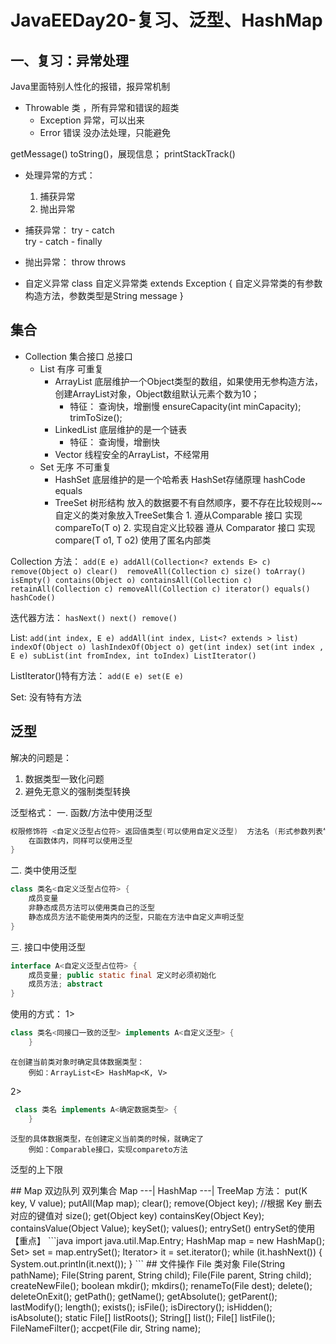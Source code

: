 # JavaEEDay20-复习、泛型、HashMap

## 一、复习：异常处理
  Java里面特别人性化的报错，报异常机制
  
  - Throwable 类 ，所有异常和错误的超类
     - Exception 异常，可以出来
     - Error  错误 没办法处理，只能避免
  
  getMessage()  toString()，展现信息；  printStackTrack()
  
  - 处理异常的方式：
      1. 捕获异常
      2. 抛出异常
      
  - 捕获异常：
      try - catch  
      try - catch - finally 
      
  - 抛出异常：
      throw  throws
      
  - 自定义异常
      class  自定义异常类 extends Exception {
          自定义异常类的有参数构造方法，参数类型是String message
      }
        
## 集合
 - Collection 集合接口 总接口
   - List 有序 可重复
      -  ArrayList    底层维护一个Object类型的数组，如果使用无参构造方法，创建ArrayList对象，Object数组默认元素个数为10；
          - 特征：
                查询快，增删慢
                ensureCapacity(int minCapacity);
                trimToSize();
      - LinkedList   底层维护的是一个链表
         - 特征：
                          查询慢，增删快
      -  Vector  线程安全的ArrayList，不经常用
    - Set 无序 不可重复
      - HashSet
                  底层维护的是一个哈希表
                  HashSet存储原理
                      hashCode equals
      - TreeSet
              树形结构 放入的数据要不有自然顺序，要不存在比较规则~~
              自定义的类对象放入TreeSet集合
            1. 遵从Comparable<T> 接口 实现compareTo(T o)
            2. 实现自定义比较器 遵从 Comparator<T> 接口 实现compare(T o1, T o2)
                  使用了匿名内部类
                   
   
Collection 方法：
    `add(E e) addAll(Collection<? extends E> c) remove(Object o) clear() 
    removeAll(Collection c) size() toArray() isEmpty() contains(Object o)
    containsAll(Collection c) retainAll(Collection c) removeAll(Collection c)
    iterator() equals() hashCode()`
      
迭代器方法：
     `hasNext() next() remove()`
  
List: 
    `add(int index, E e) addAll(int index, List<? extends > list)
    indexOf(Object o) lashIndexOf(Object o) get(int index)
    set(int index , E e)
    subList(int fromIndex, int toIndex)
    ListIterator() `  
    
   ListIterator()特有方法：
       `add(E e) set(E e)`
   
   
Set:
      没有特有方法

## 泛型
解决的问题是：
1. 数据类型一致化问题
2. 避免无意义的强制类型转换

泛型格式：
一. 函数/方法中使用泛型
```java
权限修饰符 <自定义泛型占位符> 返回值类型(可以使用自定义泛型)  方法名 (形式参数列表“也可以使用泛型”) {
    在函数体内，同样可以使用泛型
}
```

二. 类中使用泛型
```java
class 类名<自定义泛型占位符> {    
    成员变量    
    非静态成员方法可以使用类自己的泛型    
    静态成员方法不能使用类内的泛型，只能在方法中自定义声明泛型
}
```

三. 接口中使用泛型
```java
interface A<自定义泛型占位符> {
    成员变量; public static final 定义时必须初始化
    成员方法; abstract
}
```
使用的方式：
1>
```java
class 类名<同接口一致的泛型> implements A<自定义泛型> {        
    }
```
    在创建当前类对象时确定具体数据类型：
        例如：ArrayList<E> HashMap<K, V>


2> 
```java
 class 类名 implements A<确定数据类型> {       
    }
```
    泛型的具体数据类型，在创建定义当前类的时候，就确定了
        例如：Comparable接口，实现compareto方法
        
泛型的上下限
<? super E>
<? extends E>
    
## Map 双边队列 双列集合
    Map 
    ---| HashMap
    ---| TreeMap
    方法：
    put(K key, V value);
    putAll(Map<? extends K, ? entends V> map);
    
    clear();
    remove(Object key); //根据 Key 删去对应的键值对
    
    size();
    get(Object key)
    containsKey(Object Key);
    containsValue(Object Value);
    keySet();
    values();
    
    entrySet()
    
    entrySet的使用 【重点】  
```java
import java.util.Map.Entry;
        
    HashMap<String, Integer> map = new HashMap<String, Integer>();
    
    Set<Entry<String, Integer>> set = map.entrySet();
    
    Iterator<Entry<String, Integer>> it = set.iterator();
    
    while (it.hashNext()) {
        System.out.println(it.next());
    }

```
   
## 文件操作
    File 类对象
    File(String pathName);
    File(String parent, String child);
    File(File parent, String child);
    
    createNewFile(); boolean 
    mkdir();
    mkdirs();
    renameTo(File dest);
    
    delete();
    deleteOnExit();
    
    getPath();
    getName();
    getAbsolute();
    getParent();
    
    lastModify();
    length(); 
    
    exists();
    isFile();
    isDirectory();
    isHidden();
    isAbsolute();
    
    static File[] listRoots(); 
    String[] list();
    File[] listFile();
    
    FileNameFilter();
    accpet(File dir, String name);



